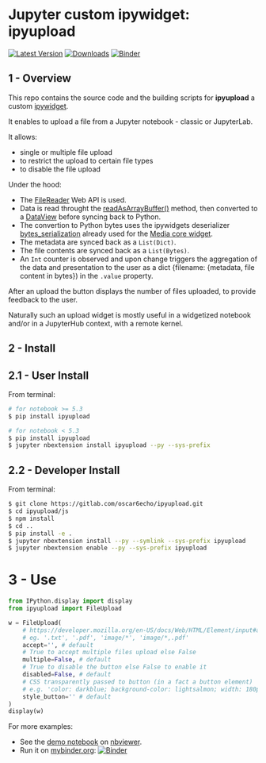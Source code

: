 # Jupyter custom ipywidget: **ipyupload**

[![Latest Version](https://img.shields.io/pypi/v/ipyupload.svg)](https://pypi.python.org/pypi/ipyupload/)
[![Downloads](https://img.shields.io/pypi/dm/ipyupload.svg)](https://pypi.python.org/pypi/ipyupload/)
[![Binder](https://mybinder.org/badge.svg)](https://mybinder.org/v2/gl/oscar6echo%2Fipyupload-repo2docker/master?filepath=demo-ipyupload.ipynb)

## 1 - Overview

This repo contains the source code and the building scripts for **ipyupload** a custom [ipywidget](https://ipywidgets.readthedocs.io/en/stable/).

It enables to upload a file from a Jupyter notebook - classic or JupyterLab.

It allows:

-   single or multiple file upload
-   to restrict the upload to certain file types
-   to disable the file upload

Under the hood:

-   The [FileReader](https://developer.mozilla.org/en-US/docs/Web/API/FileReader) Web API is used.
-   Data is read throught the [readAsArrayBuffer()](https://developer.mozilla.org/en-US/docs/Web/API/FileReader/readAsArrayBuffer) method, then converted to a [DataView](https://developer.mozilla.org/en-US/docs/Web/JavaScript/Reference/Global_Objects/DataView) before syncing back to Python.
-   The convertion to Python bytes uses the ipywidgets deserializer [bytes_serialization](https://github.com/jupyter-widgets/ipywidgets/blob/a5709728f71e21c81a89e8d123dde2068dd1e74d/ipywidgets/widgets/trait_types.py#L196) already used for the [Media core widget](https://github.com/jupyter-widgets/ipywidgets/blob/a5709728f71e21c81a89e8d123dde2068dd1e74d/ipywidgets/widgets/widget_media.py#L36).
-   The metadata are synced back as a `List(Dict)`.
-   The file contents are synced back as a `List(Bytes)`.
-   An `Int` counter is observed and upon change triggers the aggregation of the data and presentation to the user as a dict {filename: {metadata, file content in bytes}) in the `.value` property.

After an upload the button displays the number of files uploaded, to provide feedback to the user.

Naturally such an upload widget is mostly useful in a widgetized notebook and/or in a JupyterHub context, with a remote kernel.

## 2 - Install

## 2.1 - User Install

From terminal:

```bash
# for notebook >= 5.3
$ pip install ipyupload

# for notebook < 5.3
$ pip install ipyupload
$ jupyter nbextension install ipyupload --py --sys-prefix
```

## 2.2 - Developer Install

From terminal:

```bash
$ git clone https://gitlab.com/oscar6echo/ipyupload.git
$ cd ipyupload/js
$ npm install
$ cd ..
$ pip install -e .
$ jupyter nbextension install --py --symlink --sys-prefix ipyupload
$ jupyter nbextension enable --py --sys-prefix ipyupload
```

# 3 - Use

```python
from IPython.display import display
from ipyupload import FileUpload

w = FileUpload(
    # https://developer.mozilla.org/en-US/docs/Web/HTML/Element/input#attr-accept
    # eg. '.txt', '.pdf', 'image/*', 'image/*,.pdf'
    accept='', # default
    # True to accept multiple files upload else False
    multiple=False, # default
    # True to disable the button else False to enable it
    disabled=False, # default
    # CSS transparently passed to button (in a fact a button element)
    # e.g. 'color: darkblue; background-color: lightsalmon; width: 180px;'
    style_button='' # default
)
display(w)
```

For more examples:

-   See the [demo notebook](https://nbviewer.jupyter.org/urls/gitlab.com/oscar6echo/ipyupload/raw/master/notebooks/demo-ipyupload.ipynb) on [nbviewer](https://nbviewer.jupyter.org/).
-   Run it on [mybinder.org](https://mybinder.org/): [![Binder](https://mybinder.org/badge.svg)](https://mybinder.org/v2/gl/oscar6echo%2Fipyupload-repo2docker/master?filepath=demo-ipyupload.ipynb)
